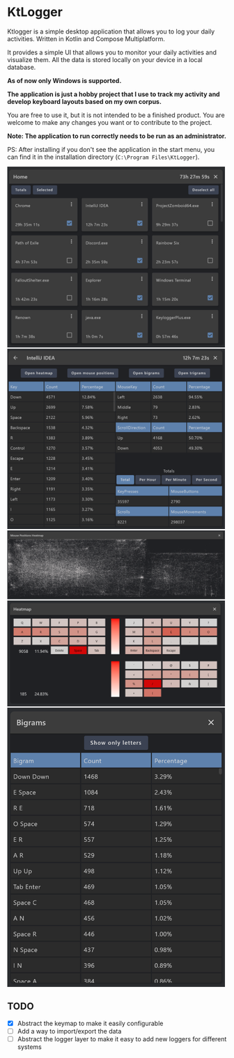 # KtLogger

Ktlogger is a simple desktop application that allows you to log your daily activities. Written in Kotlin and Compose
Multiplatform.

It provides a simple UI that allows you to monitor your daily activities and visualize them. All the data is stored
locally on your device in a local database.

**As of now only Windows is supported.**

**The application is just a hobby project that I use to track my activity and
develop keyboard layouts based on my own
corpus.**

You are free to use it, but it is not intended to be a finished product. You are welcome to make any changes you want or
to contribute to the project.

**Note: The application to run correctly needs to be run as an administrator.**

PS: After installing if you don't see the application in the start menu, you can find it in the installation
directory (`C:\Program Files\KtLogger`).

<img src="./images/img.png" alt="Screenshot" width="500"/>
<img src="./images/img_1.png" alt="Screenshot" width="500"/>
<img src="./images/img_2.png" alt="Screenshot" width="500"/>
<img src="./images/img_3.png" alt="Screenshot" width="500"/>
<img src="./images/img_4.png" alt="Screenshot" width="500"/>

## TODO

- [x] Abstract the keymap to make it easily configurable
- [ ] Add a way to import/export the data
- [ ] Abstract the logger layer to make it easy to add new loggers for different systems
